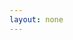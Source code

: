 ```yaml
---
layout: none
---
```


<RedoclyAPIBlock src="https://developer-stage.adobe.com/redocly-test/openapi/image_generation.yaml" width="600px" codeBlock="tokens: { punctuation: { color: 'red' }}" /> 